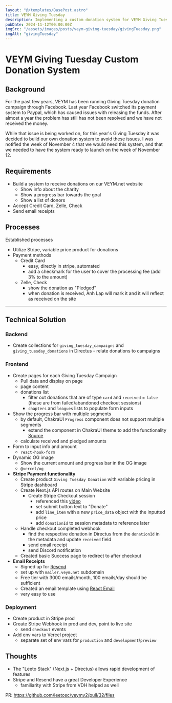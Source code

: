 ```yaml
---
layout: "@/templates/BasePost.astro"
title: VEYM Giving Tuesday
description: Implementing a custom donation system for VEYM Giving Tuesday
pubDate: 2024-11-12T00:00:00Z
imgSrc: "/assets/images/posts/veym-giving-tuesday/givingTuesday.png"
imgAlt: "givingTuesday"
---
```


# VEYM Giving Tuesday Custom Donation System

## Background

For the past few years, VEYM has been running Giving Tuesday donation campaign through Facebook. Last year Facebook switched its payment system to Paypal, which has caused issues with releasing the funds. After almost a year the problem has still has not been resolved and we have not received the money.

While that issue is being worked on, for this year's Giving Tuesday it was decided to build our own donation system to avoid these issues. I was notified the week of November 4 that we would need this system, and that we needed to have the system ready to launch on the week of November 12.

## Requirements

- Build a system to receive donations on our VEYM.net website
  - Show info about the charity
  - Show a progress bar towards the goal
  - Show a list of donors
- Accept Credit Card, Zelle, Check
- Send email receipts

## Processes

Established processes

- Utilize Stripe, variable price product for donations
- Payment methods
  - Credit Card
    - easy, directly in stripe, automated
    - add a checkmark for the user to cover the processing fee (add 3% to the amount)
  - Zelle, Check
    - show the donation as "Pledged"
    - when donation is received, Anh Lap will mark it and it will reflect as received on the site

--- 

## Technical Solution

### Backend

- Create collections for `giving_tuesday_campaigns` and `giving_tuesday_donations` in Directus - relate donations to campaigns

### Frontend

- Create pages for each Giving Tuesday Campaign
  - Pull data and display on page
  - page content
  - donations list
    - filter out donations that are of type `card` and `received` = `false` (these are from failed/abandoned checkout sessions)
    - `chapters` and `leagues` lists to populate form inputs
- Show the progress bar with multiple segments
  - by default, ChakraUI `Progress` component does not support multiple segments
    - extend the component in ChakraUI theme to add the functionality [Source](https://codesandbox.io/p/sandbox/chakra-ui-theme-extension-w5u2n?file=%2Fsrc%2Fcomponents%2FChakraNestedProvider%2Findex.js)
  - calculate received and pledged amounts
- Form to input info and amount
  - `react-hook-form`
- Dynamic OG image
  - Show the current amount and progress bar in the OG image
  - `@vercel/og`
- **Stripe Payment functionality**
  - Create product `Giving Tuesday Donation` with variable pricing in Stripe dashboard
  - Create Next.js API routes on Main Website
    - Create Stripe Checkout session
      - referenced this [video](https://www.youtube.com/watch?v=1-olKBnmC84)
      - set submit button text to "Donate"
      - add `line_item` with a new `price_data` object with the inputted price
      - add `donationId` to session metadata to reference later
  - Handle checkout completed webhook
    - find the respective donation in Directus from the `donationId` in the metadata and update `received` field
    - send email receipt
    - send Discord notification
  - Created basic Success page to redirect to after checkout
- **Email Receipts**
  - Signed up for [Resend](https://resend.com/)
  - set up with `mailer.veym.net` subdomain
  - Free tier with 3000 emails/month, 100 emails/day should be sufficient
  - Created an email template using [React Email](https://react.email/)
  - very easy to use

### **Deployment**

- Create product in Stripe prod
- Create Stripe Webhook in prod and dev, point to live site
  - send `checkout` events
- Add env vars to Vercel project
  - separate set of env vars for `production` and `development`/`preview`

## Thoughts

- The "Leeto Stack" (Next.js + Directus) allows rapid development of features
- Stripe and Resend have a great Developer Experience
  - familiarity with Stripe from VDH helped as well

PR: https://github.com/leetosc/veymv2/pull/32/files
